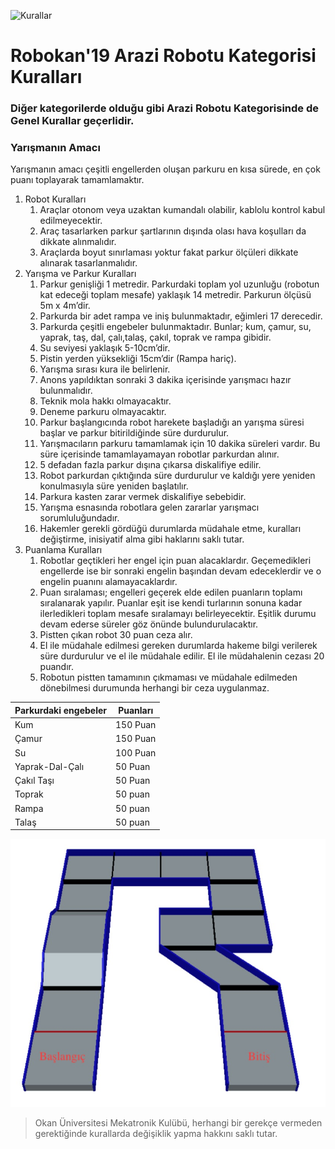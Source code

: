 ![Kurallar](img/genel.png)

# Robokan'19 Arazi Robotu Kategorisi Kuralları

### Diğer kategorilerde olduğu gibi Arazi Robotu Kategorisinde de Genel Kurallar geçerlidir.

### Yarışmanın Amacı
Yarışmanın amacı çeşitli engellerden oluşan parkuru en kısa sürede, en çok puanı toplayarak tamamlamaktır.  

1. Robot Kuralları 
	1. Araçlar otonom veya uzaktan kumandalı olabilir, kablolu kontrol kabul edilmeyecektir. 
	2. Araç tasarlarken parkur şartlarının dışında olası hava koşulları da dikkate alınmalıdır. 
	3. Araçlarda boyut sınırlaması yoktur fakat parkur ölçüleri dikkate alınarak tasarlanmalıdır. 
2. Yarışma ve Parkur Kuralları  
	1. Parkur genişliği 1 metredir. Parkurdaki toplam yol uzunluğu (robotun kat edeceği toplam mesafe) yaklaşık 14 metredir. Parkurun ölçüsü 5m x 4m’dir. 
	2. Parkurda bir adet rampa ve iniş bulunmaktadır, eğimleri 17 derecedir. 
	3. Parkurda çeşitli engebeler bulunmaktadır. Bunlar; kum, çamur, su, yaprak, taş, dal, çalı,talaş, çakıl, toprak ve rampa gibidir. 
	4. Su seviyesi yaklaşık 5-10cm’dir. 
	5. Pistin yerden yüksekliği 15cm’dir (Rampa hariç). 
	6. Yarışma sırası kura ile belirlenir. 
	7. Anons yapıldıktan sonraki 3 dakika içerisinde yarışmacı hazır bulunmalıdır. 
	8. Teknik mola hakkı olmayacaktır. 
	9. Deneme parkuru olmayacaktır. 
	10. Parkur başlangıcında robot harekete başladığı an yarışma süresi başlar ve parkur bitirildiğinde süre durdurulur. 
	11. Yarışmacıların parkuru tamamlamak için 10 dakika süreleri vardır. Bu süre içerisinde tamamlayamayan robotlar parkurdan alınır. 
	12. 5 defadan fazla parkur dışına çıkarsa diskalifiye edilir. 
	13. Robot parkurdan çıktığında süre durdurulur ve kaldığı yere yeniden konulmasıyla süre yeniden başlatılır. 
	14. Parkura kasten zarar vermek diskalifiye sebebidir. 
	15. Yarışma esnasında robotlara gelen zararlar yarışmacı sorumluluğundadır. 
	16. Hakemler gerekli gördüğü durumlarda müdahale etme, kuralları değiştirme, inisiyatif alma gibi haklarını saklı tutar. 
3. Puanlama Kuralları  
	1. Robotlar geçtikleri her engel için puan alacaklardır. Geçemedikleri engellerde ise bir sonraki engelin başından devam edeceklerdir ve o engelin puanını alamayacaklardır. 
	2. Puan sıralaması; engelleri geçerek elde edilen puanların toplamı sıralanarak yapılır. Puanlar eşit ise kendi turlarının sonuna kadar ilerledikleri toplam mesafe sıralamayı belirleyecektir. Eşitlik durumu devam ederse süreler göz önünde bulundurulacaktır. 
	3. Pistten çıkan robot 30 puan ceza alır. 
	4. El ile müdahale edilmesi gereken durumlarda hakeme bilgi verilerek süre durdurulur ve el ile müdahale edilir. El ile müdahalenin cezası 20 puandır. 
	5. Robotun pistten tamamının çıkmaması ve müdahale edilmeden dönebilmesi durumunda herhangi bir ceza uygulanmaz. 


Parkurdaki engebeler|Puanları
--------------------|--------
Kum|150 Puan 
Çamur|150 Puan 
Su|100 Puan 
Yaprak-Dal-Çalı|50 Puan 
Çakıl Taşı|50 Puan 
Toprak|50 puan 
Rampa|50 puan 
Talaş|50 puan

 ![Arazi](arazi.jpg)

> Okan Üniversitesi Mekatronik Kulübü, herhangi bir gerekçe vermeden gerektiğinde kurallarda değişiklik yapma hakkını saklı tutar.
